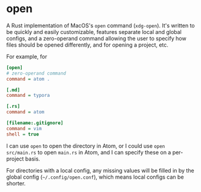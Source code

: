 # open

A Rust implementation of MacOS's `open` command (`xdg-open`). It's written to be quickly and easily customizable, features separate local and global configs, and a zero-operand command allowing the user to specify how files should be opened differently, and for opening a project, etc.

For example, for

```ini
[open]
# zero-operand command
command = atom .

[.md]
command = typora

[.rs]
command = atom

[filename:.gitignore]
command = vim
shell = true
```

I can use `open` to open the directory in Atom, or I could use `open src/main.rs` to open `main.rs` in Atom, and I can specify these on a per-project basis.

For directories with a local config, any missing values will be filled in by the global config (`~/.config/open.conf`), which means local configs can be shorter.
